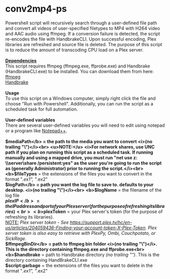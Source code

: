 # conv2mp4-ps
Powershell script will recursively search through a user-defined file path and convert all videos of user-specified 
filetypes to MP4 with H264 video and AAC audio using ffmpeg. If a conversion failure is detected, the script re-encodes
the file with HandbrakeCLI. Upon successful encoding, Plex libraries are refreshed and source file is deleted. 
The purpose of this script is to reduce the amount of transcoding CPU load on a Plex server.<br><br>
<b><u>Dependencies</u></b><br>
This script requires ffmpeg (ffmpeg.exe, ffprobe.exe) and Handbrake (HandbrakeCLI.exe) to be installed. You can download them from here:<br>
<a href="https://ffmpeg.org/download.html">ffmpeg</a><br>
<a href="https://handbrake.fr/downloads.php">Handbrake</a><br><br>
<b>Usage</b><br>
To use this script on a Windows computer, simply right click the file and choose "Run with Powershell". Additionally, you can run the script as a scheduled task for full automation.<br><br>
<b>User-defined variables</b><br>
There are several user-defined variables you will need to edit using notepad or a program like <a href="https://notepad-plus-plus.org/download/v6.9.2.html">Notepad++</a>.<br><br>
<b>$mediaPath</b> = the path to the media you want to convert <i>(no trailing "\")</i><br>
<u>NOTE:</u> <i>For network shares, use UNC path if you plan on running this script as a scheduled task. If running manually and using a mapped drive, you must run "net use z: \\server\share /persistent:yes" as the user you're going to run the script as (generally Administrator) prior to running the script.</i><br>
<b>$fileTypes</b> = the extensions of the files you want to convert in the format "*.ex1", "*.ex2"<br> 
<b>$logPath</b> = path you want the log file to save to. defaults to your desktop. <i>(no trailing "\")</i><br>
<b>$logName</b> = the filename of the log file<br>
<b>$plexIP</b> = the IP address and port of your Plex server (for the purpose of refreshing its libraries)<br>
<b>$plexToken</b> = your Plex server's token (for the purpose of refreshing its libraries).<br>
<u>NOTE:</u> <i>Plex server token - See https://support.plex.tv/hc/en-us/articles/204059436-Finding-your-account-token-X-Plex-Token. Plex server token is also easy to retrieve with PlexPy, Ombi, Couchpotato, or SickRage.</i><br>
<b>$ffmpegBinDir</b> = path to ffmpeg bin folder <i>(no trailing "\")</i>. This is the directory containing ffmpeg.exe and ffprobe.exe<br> 
<b>$handbrake</b> = path to Handbrake directory <i>(no trailing "\")</i>. This is the directory containing HandBrakeCLI.exe<br>
<b>$script:garbage</b> = the extensions of the files you want to delete in the format "*.ex1", "*.ex2"
